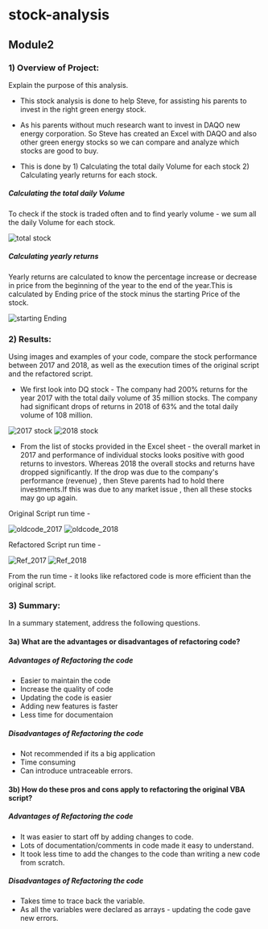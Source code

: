 # stock-analysis
## Module2

### 1) Overview of Project: 
Explain the purpose of this analysis.

- This stock analysis is done to help Steve, for assisting his parents to invest in the right green energy stock.

- As his parents without much research want to invest in DAQO new energy corporation. So Steve has created an Excel with DAQO and also other green energy stocks so we can compare and analyze which stocks are good to buy.

- This is done by 1) Calculating the total daily Volume for each stock
                  2) Calculating yearly returns for each stock.

##### Calculating the total daily Volume 
To check if the stock is traded often and to find yearly volume - we sum all the daily Volume for each stock.

![total stock](https://user-images.githubusercontent.com/92698873/140691967-5f6b352f-2b36-497e-98f8-29e15ad8c101.png)


##### Calculating yearly returns
Yearly returns are calculated to know the percentage increase or decrease in price from the beginning of the year to the end of the year.This is calculated by Ending price of the stock minus the starting Price of the stock.

![starting Ending](https://user-images.githubusercontent.com/92698873/140692019-91679e36-dacb-4b9d-b568-a31bdca82a79.png)

### 2) Results: 
Using images and examples of your code, compare the stock performance between 2017 and 2018, as well as the execution times of the original script and the refactored script.

- We first look into DQ stock - The company had 200% returns for the year 2017 with the total daily volume of 35 million stocks. The company had significant drops of returns in 2018 of 63% and the total daily volume of 108 million.

![2017 stock](https://user-images.githubusercontent.com/92698873/140686763-3b3ba26b-1d0f-44da-988a-0a5a855ced06.png)
![2018 stock](https://user-images.githubusercontent.com/92698873/140687963-0d338b75-da6c-4f1d-85eb-0345898c2d07.png)


- From the list of stocks provided in the Excel sheet - the overall market in 2017 and performance of individual stocks looks positive with good returns to investors. Whereas 2018 the overall stocks and returns have dropped significantly. If the drop was due to the company's performance (revenue) , then Steve parents had to hold there investments.If this was due to any market issue , then all these stocks may go up again.

Original Script run time -

![oldcode_2017](https://user-images.githubusercontent.com/92698873/140689708-c1a66bce-e7b0-4b82-9edb-4805ec276f90.png)
![oldcode_2018](https://user-images.githubusercontent.com/92698873/140689735-9999128b-0b3d-4fd6-9e0c-d5d883227223.png)

Refactored Script run time -

![Ref_2017](https://user-images.githubusercontent.com/92698873/140689792-b041d8dc-1910-4302-a99e-7037ed9b4555.png)
![Ref_2018](https://user-images.githubusercontent.com/92698873/140689797-62475f47-0aa9-4e4a-8a99-cb2c373cf11c.png)

From the run time - it looks like refactored code is more efficient than the original script.

### 3) Summary: 
In a summary statement, address the following questions.
#### 3a) What are the advantages or disadvantages of refactoring code?
##### Advantages of Refactoring the code
- Easier to maintain the code
- Increase the quality of code
- Updating the code is easier
- Adding new features is faster
- Less time for documentaion


##### Disadvantages of Refactoring the code
- Not recommended if its a big application
- Time consuming 
- Can introduce untraceable errors. 

#### 3b) How do these pros and cons apply to refactoring the original VBA script?
##### Advantages of Refactoring the code
- It was easier to start off by adding changes to code.
- Lots of documentation/comments in code made it easy to understand.
- It took less time to add the changes to the code than writing a new code from scratch.

##### Disadvantages of Refactoring the code
- Takes time to trace back the variable.
- As all the variables were declared as arrays - updating the code gave new errors. 

